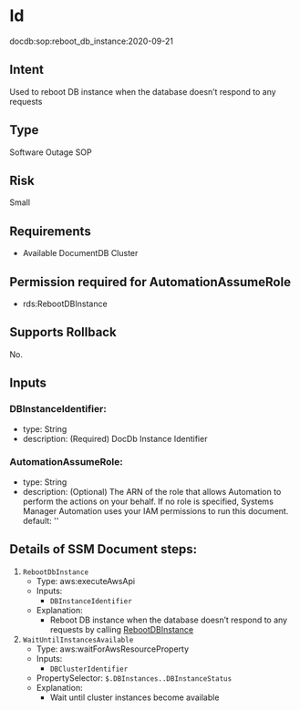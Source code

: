 # Id
docdb:sop:reboot_db_instance:2020-09-21

## Intent
Used to reboot DB instance when the database doesn’t respond to any requests

## Type
Software Outage SOP

## Risk
Small

## Requirements
* Available DocumentDB Cluster

## Permission required for AutomationAssumeRole
* rds:RebootDBInstance

## Supports Rollback
No.

## Inputs
### DBInstanceIdentifier:
* type: String
* description: (Required) DocDb Instance Identifier
### AutomationAssumeRole:
* type: String
* description: 
    (Optional) The ARN of the role that allows Automation to perform
    the actions on your behalf. If no role is specified, Systems Manager Automation
    uses your IAM permissions to run this document.
    default: ''

## Details of SSM Document steps:
1. `RebootDbInstance`
   * Type: aws:executeAwsApi
   * Inputs:
      * `DBInstanceIdentifier`
   * Explanation:
      * Reboot DB instance when the database doesn’t respond to any requests by
        calling [RebootDBInstance](https://docs.aws.amazon.com/documentdb/latest/developerguide/API_RebootDBInstance.html)
2. `WaitUntilInstancesAvailable`
    * Type: aws:waitForAwsResourceProperty
    * Inputs:
        * `DBClusterIdentifier`
    * PropertySelector: `$.DBInstances..DBInstanceStatus`
    * Explanation:
        * Wait until cluster instances become available